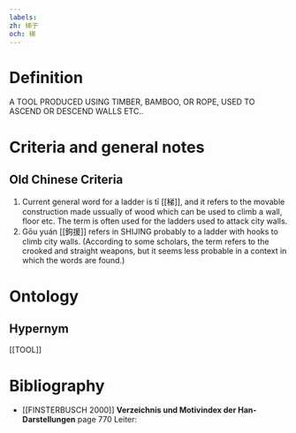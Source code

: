 ```yaml
---
labels: 
zh: 梯子
och: 梯
---
```


# Definition
A TOOL PRODUCED USING TIMBER, BAMBOO, OR ROPE, USED TO ASCEND OR DESCEND WALLS ETC..
# Criteria and general notes
## Old Chinese Criteria
1. Current general word for a ladder is tī [[梯]], and it refers to the movable construction made ussually of wood which can be used to climb a wall, floor etc. The term is often used for the ladders used to attack city walls.
2. Gōu yuán [[鉤援]] refers in SHIJING probably to a ladder with hooks to climb city walls. (According to some scholars, the term refers to the crooked and straight weapons, but it seems less probable in a context in which the words are found.)
# Ontology

## Hypernym
[[TOOL]]
# Bibliography
- [[FINSTERBUSCH 2000]]
**Verzeichnis und Motivindex der Han-Darstellungen** page 770
Leiter: